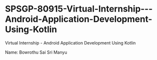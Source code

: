 # SPSGP-80915-Virtual-Internship---Android-Application-Development-Using-Kotlin
Virtual Internship - Android Application Development Using Kotlin


Name: Bowrothu Sai Sri Manyu

